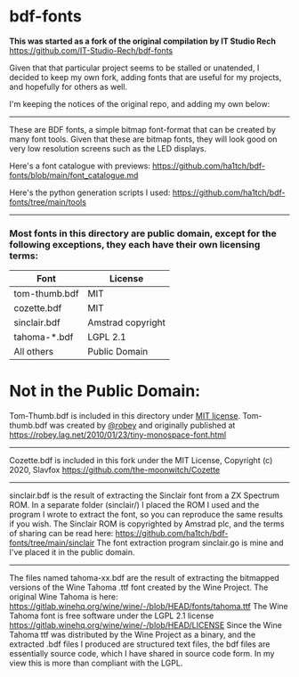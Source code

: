 # bdf-fonts

**This was started as a fork of the original compilation by IT Studio Rech**
https://github.com/IT-Studio-Rech/bdf-fonts

Given that that particular project seems to be stalled or unatended, I decided to keep my own fork, adding fonts that are useful for my projects, and hopefully for others as well.

I'm keeping the notices of the original repo, and adding my own below:

---

These are BDF fonts, a simple bitmap font-format that can be created
by many font tools. Given that these are bitmap fonts, they will look good on
very low resolution screens such as the LED displays.

Here's a font catalogue with previews:
https://github.com/ha1tch/bdf-fonts/blob/main/font_catalogue.md

Here's the python generation scripts I used:
https://github.com/ha1tch/bdf-fonts/tree/main/tools

---
### Most fonts in this directory are public domain, except for the following exceptions, they each have their own licensing terms:
| Font | License |
|------|---------|
| tom-thumb.bdf | MIT |
| cozette.bdf | MIT |
| sinclair.bdf | Amstrad copyright |
| tahoma-*.bdf | LGPL 2.1 |
| All others | Public Domain |

# Not in the Public Domain:

Tom-Thumb.bdf is included in this directory under [MIT license](http://vt100.tarunz.org/LICENSE). Tom-thumb.bdf was created by [@robey](http://twitter.com/robey) and originally published at https://robey.lag.net/2010/01/23/tiny-monospace-font.html

---

Cozette.bdf is included in this fork under the MIT License, Copyright (c) 2020, Slavfox
https://github.com/the-moonwitch/Cozette

---

sinclair.bdf is the result of extracting the Sinclair font from a ZX Spectrum ROM. In a separate folder (sinclair/) I placed the ROM I used and the program I wrote to extract the font, so you can reproduce the same results if you wish.
The Sinclair ROM is copyrighted by Amstrad plc, and the terms of sharing can be read here:
https://github.com/ha1tch/bdf-fonts/tree/main/sinclair
The font extraction program sinclair.go is mine and I've placed it in the public domain.

---

The files named tahoma-xx.bdf are the result of extracting the bitmapped versions of the Wine Tahoma .ttf font created by the Wine Project. The original Wine Tahoma is here:
https://gitlab.winehq.org/wine/wine/-/blob/HEAD/fonts/tahoma.ttf
The Wine Tahoma font is free software under the LGPL 2.1 license
https://gitlab.winehq.org/wine/wine/-/blob/HEAD/LICENSE
Since the Wine Tahoma ttf was distributed by the Wine Project as a binary, and the extracted .bdf files I produced are structured text files, the bdf files are essentially source code, which I have shared in source code form. In my view this is more than compliant with the LGPL.






